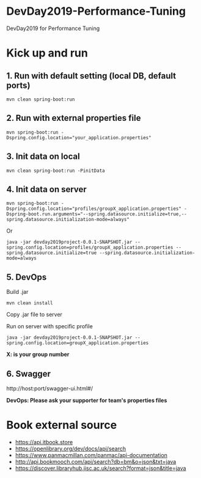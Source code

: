 # DevDay2019-Performance-Tuning
DevDay2019 for Performance Tuning

# Kick up and run

## 1. Run with default setting (local DB, default ports)
    
    mvn clean spring-boot:run
## 2. Run with external properties file
    
    mvn spring-boot:run -Dspring.config.location="your_application.properties"
    

## 3. Init data on local

    mvn clean spring-boot:run -PinitData
    
## 4. Init data on server

    mvn spring-boot:run -Dspring.config.location="profiles/groupX_application.properties" -Dspring-boot.run.arguments="--spring.datasource.initialize=true,--spring.datasource.initialization-mode=always"

Or

    java -jar devday2019project-0.0.1-SNAPSHOT.jar --spring.config.location=profiles/groupX_application.properties --spring.datasource.initialize=true --spring.datasource.initialization-mode=always 
    
## 5. DevOps

Build .jar

    mvn clean install
    
Copy .jar file to server
    
Run on server with specific profile

    java -jar devday2019project-0.0.1-SNAPSHOT.jar --spring.config.location=groupX_application.properties
    
__X: is your group number__

## 6. Swagger

http://host:port/swagger-ui.html#/

__DevOps: Please ask your supporter for team's properties files__
# Book external source
- https://api.itbook.store
- https://openlibrary.org/dev/docs/api/search
- https://www.panmacmillan.com/panmac/api-documentation
- http://api.bookmooch.com/api/search?db=bm&o=json&txt=java
- https://discover.libraryhub.jisc.ac.uk/search?format=json&title=java

